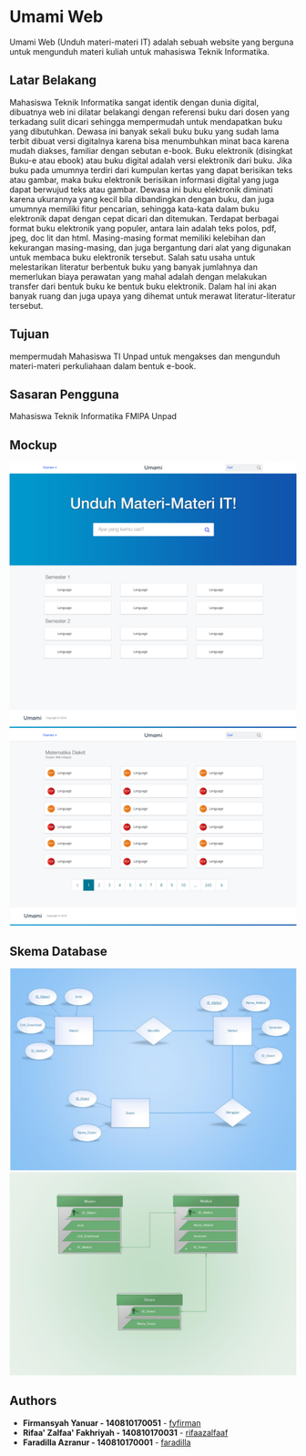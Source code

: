 # Umami Web

Umami Web (Unduh materi-materi IT) adalah sebuah website yang berguna untuk mengunduh materi kuliah untuk mahasiswa Teknik Informatika.

## Latar Belakang
Mahasiswa Teknik Informatika sangat identik dengan dunia digital, dibuatnya web ini dilatar belakangi dengan referensi buku dari dosen yang terkadang sulit dicari sehingga mempermudah untuk mendapatkan buku yang dibutuhkan. 
Dewasa ini banyak sekali buku buku yang sudah lama terbit dibuat versi digitalnya karena bisa menumbuhkan minat baca karena mudah diakses, familiar dengan sebutan e-book.
Buku elektronik (disingkat Buku-e atau ebook) atau buku digital adalah versi elektronik dari buku. Jika buku pada umumnya terdiri dari kumpulan kertas yang dapat berisikan teks atau gambar, maka buku elektronik berisikan informasi digital yang juga dapat berwujud teks atau gambar. Dewasa ini buku elektronik diminati karena ukurannya yang kecil bila dibandingkan dengan buku, dan juga umumnya memiliki fitur pencarian, sehingga kata-kata dalam buku elektronik dapat dengan cepat dicari dan ditemukan. Terdapat berbagai format buku elektronik yang populer, antara lain adalah teks polos, pdf, jpeg, doc lit dan html. Masing-masing format memiliki kelebihan dan kekurangan masing-masing, dan juga bergantung dari alat yang digunakan untuk membaca buku elektronik tersebut. Salah satu usaha untuk melestarikan literatur berbentuk buku yang banyak jumlahnya dan memerlukan biaya perawatan yang mahal adalah dengan melakukan transfer dari bentuk buku ke bentuk buku elektronik. Dalam hal ini akan banyak ruang dan juga upaya yang dihemat untuk merawat literatur-literatur tersebut.

## Tujuan
mempermudah Mahasiswa TI Unpad untuk mengakses dan mengunduh materi-materi perkuliahaan dalam bentuk e-book.

## Sasaran Pengguna
Mahasiswa Teknik Informatika FMIPA Unpad

## Mockup
![Mockup Homepage](https://raw.githubusercontent.com/fyfirman/umami-web/master/resources/mockup/Mockup.jpg)
![Mockup List Materi](https://raw.githubusercontent.com/fyfirman/umami-web/master/resources/mockup/Mockup1.png)

## Skema Database
![ERD](https://raw.githubusercontent.com/fyfirman/umami-web/master/resources/database-schemes/erd.jpg)
![Skema Database (Table)](https://raw.githubusercontent.com/fyfirman/umami-web/master/resources/database-schemes/table.jpg)
## Authors

* **Firmansyah Yanuar - 140810170051** -  [fyfirman](https://github.com/fyfirman)
* **Rifaa' Zalfaa' Fakhriyah - 140810170031**  - [rifaazalfaaf](https://github.com/rifaazalfaaf)
* **Faradilla Azranur - 140810170001** - [faradilla](https://github.com/fardil)
